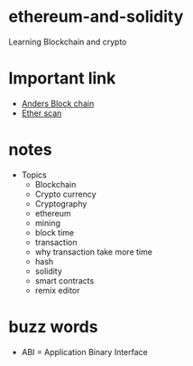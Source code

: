# ethereum-and-solidity

Learning Blockchain and crypto

# Important link

- [Anders Block chain](https://andersbrownworth.com/blockchain/hash)
- [Ether scan](https://etherscan.io)

# notes

- Topics
  - Blockchain
  - Crypto currency
  - Cryptography
  - ethereum
  - mining
  - block time
  - transaction
  - why transaction take more time
  - hash
  - solidity
  - smart contracts
  - remix editor

# buzz words

- ABI = Application Binary Interface
